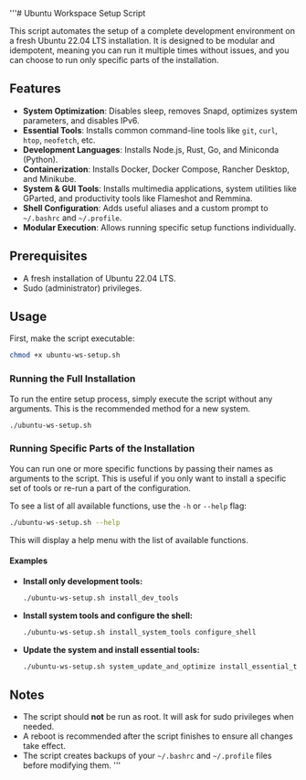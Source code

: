 '''# Ubuntu Workspace Setup Script

This script automates the setup of a complete development environment on a fresh Ubuntu 22.04 LTS installation. It is designed to be modular and idempotent, meaning you can run it multiple times without issues, and you can choose to run only specific parts of the installation.

## Features

- **System Optimization**: Disables sleep, removes Snapd, optimizes system parameters, and disables IPv6.
- **Essential Tools**: Installs common command-line tools like `git`, `curl`, `htop`, `neofetch`, etc.
- **Development Languages**: Installs Node.js, Rust, Go, and Miniconda (Python).
- **Containerization**: Installs Docker, Docker Compose, Rancher Desktop, and Minikube.
- **System & GUI Tools**: Installs multimedia applications, system utilities like GParted, and productivity tools like Flameshot and Remmina.
- **Shell Configuration**: Adds useful aliases and a custom prompt to `~/.bashrc` and `~/.profile`.
- **Modular Execution**: Allows running specific setup functions individually.

## Prerequisites

- A fresh installation of Ubuntu 22.04 LTS.
- Sudo (administrator) privileges.

## Usage

First, make the script executable:

```bash
chmod +x ubuntu-ws-setup.sh
```

### Running the Full Installation

To run the entire setup process, simply execute the script without any arguments. This is the recommended method for a new system.

```bash
./ubuntu-ws-setup.sh
```

### Running Specific Parts of the Installation

You can run one or more specific functions by passing their names as arguments to the script. This is useful if you only want to install a specific set of tools or re-run a part of the configuration.

To see a list of all available functions, use the `-h` or `--help` flag:

```bash
./ubuntu-ws-setup.sh --help
```

This will display a help menu with the list of available functions.

#### Examples

- **Install only development tools:**

  ```bash
  ./ubuntu-ws-setup.sh install_dev_tools
  ```

- **Install system tools and configure the shell:**

  ```bash
  ./ubuntu-ws-setup.sh install_system_tools configure_shell
  ```

- **Update the system and install essential tools:**

  ```bash
  ./ubuntu-ws-setup.sh system_update_and_optimize install_essential_tools
  ```

## Notes

- The script should **not** be run as root. It will ask for sudo privileges when needed.
- A reboot is recommended after the script finishes to ensure all changes take effect.
- The script creates backups of your `~/.bashrc` and `~/.profile` files before modifying them.
'''